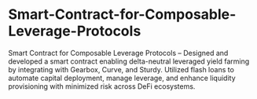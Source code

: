 # Smart-Contract-for-Composable-Leverage-Protocols
Smart Contract for Composable Leverage Protocols – Designed and developed a smart contract enabling delta-neutral leveraged yield farming by integrating with Gearbox, Curve, and Sturdy. Utilized flash loans to automate capital deployment, manage leverage, and enhance liquidity provisioning with minimized risk across DeFi ecosystems.
